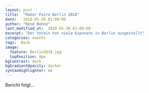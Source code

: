 ```yaml
---
layout: post
title:  "Maker Faire Berlin 2018"
date:   2018-05-30 01:00:00
author: "René Bohne"
last_modified_at:  2018-05-30 01:00:00
excerpt: "Der Verein hat viele Exponate in Berlin ausgestellt"
categories: events
tags:  Back
image:
  feature: Berlin2018.jpg
  topPosition: 0px
bgContrast: dark
bgGradientOpacity: darker
syntaxHighlighter: no
---
```

Bericht folgt...

<div class="img img--fullContainer img--14xLeading" style="background-image: url({{ site.baseurl_posts_img }}Berlin2018_1.jpg);"></div>

